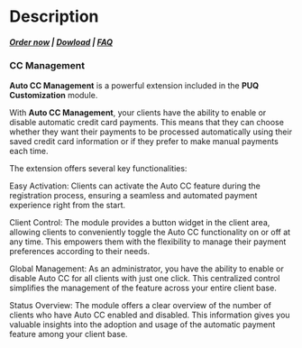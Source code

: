 # Description

#####  [Order now](https://puqcloud.com/whmcs-addon-puq-customization.php) | [Dowload](https://download.puqcloud.com/WHMCS/addons/PUQ-Customization/) | [FAQ](https://faq.puqcloud.com/)

### **CC Management**

 **Auto CC Management** is a powerful extension included in the **PUQ Customization** module.

With **Auto CC Management**, your clients have the ability to enable or disable automatic credit card payments. This means that they can choose whether they want their payments to be processed automatically using their saved credit card information or if they prefer to make manual payments each time.

The extension offers several key functionalities:

Easy Activation: Clients can activate the Auto CC feature during the registration process, ensuring a seamless and automated payment experience right from the start.

Client Control: The module provides a button widget in the client area, allowing clients to conveniently toggle the Auto CC functionality on or off at any time. This empowers them with the flexibility to manage their payment preferences according to their needs.

Global Management: As an administrator, you have the ability to enable or disable Auto CC for all clients with just one click. This centralized control simplifies the management of the feature across your entire client base.

Status Overview: The module offers a clear overview of the number of clients who have Auto CC enabled and disabled. This information gives you valuable insights into the adoption and usage of the automatic payment feature among your client base.
